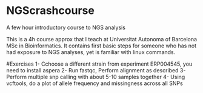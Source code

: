 # NGScrashcourse
A few hour introductory course to NGS analysis

This is a 4h course approx that I teach at Universitat Autonoma of Barcelona MSc in Bioinformatics. It contains first basic steps for someone who has not had exposure to NGS analyses, yet is familiar with linux commands. 


#Exercises
1- Cchoose a different strain from experiment ERP004545, you need to install aspera
2- Run fastqc, Perform alignment as described
3- Perform multiple snp calling with about 5-10 samples together
4- Using vcftools, do a plot of allele frequency and missingness across all SNPs
